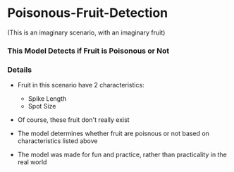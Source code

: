# Poisonous-Fruit-Detection
(This is an imaginary scenario, with an imaginary fruit)

### This Model Detects if Fruit is Poisonous or Not

### Details
- Fruit in this scenario have 2 characteristics:
    - Spike Length
    - Spot Size
- Of course, these fruit don't really exist

- The model determines whether fruit are poisnous or not based on characteristics listed above
- The model was made for fun and practice, rather than practicality in the real world
  

